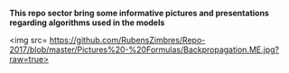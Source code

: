 <b> This repo sector bring some informative pictures and presentations regarding algorithms used in the models </b>

<img src= https://github.com/RubensZimbres/Repo-2017/blob/master/Pictures%20-%20Formulas/Backpropagation.ME.jpg?raw=true>
